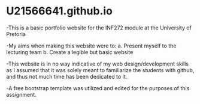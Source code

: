 # U21566641.github.io

-This is a basic portfolio website for the INF272 module at the University of Pretoria

-My aims when making this website were to:
 a. Present myself to the lecturing team
 b. Create a legible but basic website

-This website is in no way indicative of my web design/development skills as I assumed that it was solely meant to familiarize the students with github, and thus not much time has been dedicated to it.

-A free bootstrap template was utilized and edited for the purposes of this assignment.